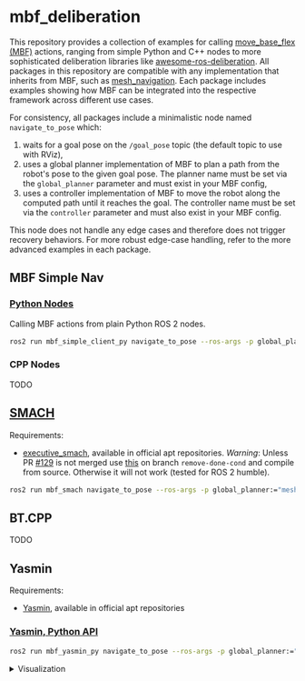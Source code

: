 # mbf_deliberation

This repository provides a collection of examples for calling [move_base_flex (MBF)](https://github.com/naturerobots/move_base_flex) actions, ranging from simple Python and C++ nodes to more sophisticated deliberation libraries like [awesome-ros-deliberation](https://github.com/ros-wg-delib/awesome-ros-deliberation). All packages in this repository are compatible with any implementation that inherits from MBF, such as [mesh_navigation](https://github.com/naturerobots/mesh_navigation). Each package includes examples showing how MBF can be integrated into the respective framework across different use cases.

For consistency, all packages include a minimalistic node named `navigate_to_pose` which:

1. waits for a goal pose on the `/goal_pose` topic (the default topic to use with RViz),
2. uses a global planner implementation of MBF to plan a path from the robot's pose to the given goal pose. The planner name must be set via the `global_planner` parameter and must exist in your MBF config,
3. uses a controller implementation of MBF to move the robot along the computed path until it reaches the goal. The controller name must be set via the `controller` parameter and must also exist in your MBF config.

This node does not handle any edge cases and therefore does not trigger recovery behaviors. For more robust edge-case handling, refer to the more advanced examples in each package.

## MBF Simple Nav

### [Python Nodes](mbf_simple_client/mbf_simple_client_py)

Calling MBF actions from plain Python ROS 2 nodes.

```bash
ros2 run mbf_simple_client_py navigate_to_pose --ros-args -p global_planner:="mesh_planner" -p controller:="mesh_controller"
```

### CPP Nodes

TODO

## [SMACH](mbf_smach)

Requirements: 
- [executive_smach](https://github.com/ros/executive_smach), available in official apt repositories. *Warning*: Unless PR [#129](https://github.com/ros/executive_smach/pull/129) is not merged use [this](https://github.com/amock/executive_smach/tree/remove-done-cond) on branch `remove-done-cond` and compile from source. Otherwise it will not work (tested for ROS 2 humble).

```bash
ros2 run mbf_smach navigate_to_pose --ros-args -p global_planner:="mesh_planner" -p controller:="mesh_controller"
```

## BT.CPP

TODO

## Yasmin

Requirements: 
- [Yasmin](https://github.com/uleroboticsgroup/yasmin), available in official apt repositories

### [Yasmin, Python API](mbf_yasmin/mbf_yasmin_py)

```bash
ros2 run mbf_yasmin_py navigate_to_pose --ros-args -p global_planner:="mesh_planner" -p controller:="mesh_controller"
```

<details>
<summary>Visualization</summary>

Run visualization server of Yasmin:

```bash
ros2 run yasmin_viewer yasmin_viewer_node
```

Open your web-browser on http://localhost:5000 . For mesh navigation the result should look like this:

![MBF Yasmin](./mbf_yasmin/mbf_yasmin_py/.media/mbf_yasmin.png)

Set a goal via RViz 2D Goal Pose tool and you'll see the state machine transitions in your browser.

</details>

